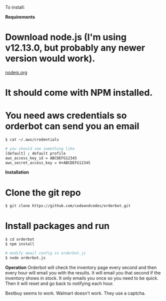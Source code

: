 To install:

**Requirements**

# Download node.js (I'm using v12.13.0, but probably any newer version would work).
  [nodejs.org](https://nodejs.org/en/download/)

# It should come with NPM installed.

# You need aws credentials so orderbot can send you an email

```bash
$ cat ~/.aws/credentials

# you should see something like 
[default] ; default profile
aws_access_key_id = ABCDEFG12345
aws_secret_access_key = H+ABCDEFG12345
```

**Installation**

# Clone the git repo

```bash
$ git clone https://github.com/codeandcodes/orderbot.git
```

# Install packages and run
```bash
$ cd orderbot
$ npm install

# modify email config in orderbot.js
$ node orderbot.js
```

**Operation**
Orderbot will check the inventory page every second and then every hour will email you with the results. It will email you that second if the inventory shows in stock. It only emails you once so you need to be quick. Then it will reset and go back to notifying each hour.

Bestbuy seems to work.
Walmart doesn't work. They use a captcha.
